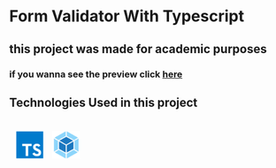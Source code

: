 # Form Validator With Typescript

## this project was made for academic purposes 
### if you wanna see the preview click [here](link-here)


## Technologies Used in this project
#
<span>&nbsp;&nbsp;</span>
<img alt="Icon-Js" height="50" width="50" src="https://raw.githubusercontent.com/devicons/devicon/master/icons/typescript/typescript-original.svg">
<span>&nbsp;&nbsp;</span>
<img alt="Icon-Js" height="50" width="50" src="https://raw.githubusercontent.com/devicons/devicon/master/icons/webpack/webpack-original.svg">
